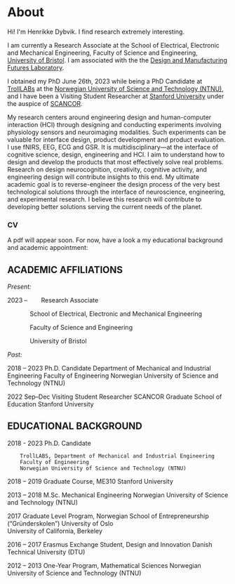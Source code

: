 # About

Hi! I'm Henrikke Dybvik. I find research extremely interesting. 

I am currently a Research Associate at the School of Electrical, Electronic and Mechanical Engineering, Faculty of Science and Engineering, [University of Bristol](https://www.bristol.ac.uk/). I am associated with the the [Design and Manufacturing Futures Laboratory](https://dmf-lab.co.uk/).


I obtained my PhD June 26th, 2023 while being a PhD Candidate at [TrollLABs](https://www.ntnu.edu/mtp/trolllabs) at the [Norwegian University of Science and Technology (NTNU)](https://www.ntnu.edu/), and I have been a Visiting Student Researcher at [Stanford University](https://www.stanford.edu/) under the auspice of [SCANCOR](https://scancor.org/). 

My research centers around engineering design and human-computer interaction (HCI) through designing and conducting experiments involving physiology sensors and neuroimaging modalities. Such experiments can be valuable for interface design, product development and product evaluation. I use fNIRS, EEG, ECG and GSR. It is multidisciplinary—at the interface of cognitive science, design, engineering and HCI. I aim to understand how to design and develop the products that most effectively solve real problems. Research on design neurocognition, creativity, cognitive activity, and engineering design will contribute insights to this end. My ultimate academic goal is to reverse-engineer the design process of the very best technological solutions through the interface of neuroscience, engineering, and experimental research. I believe this research will contribute to developing better solutions serving the current needs of the planet. 

### CV
A pdf will appear soon. For now, have a look a my educational background and academic appointment:

## ACADEMIC AFFILIATIONS 

*Present:*

2023 – 		&nbsp;&nbsp;&nbsp;&nbsp;&nbsp;&nbsp; Research Associate

&nbsp;&nbsp;&nbsp;&nbsp;&nbsp;&nbsp;&nbsp;&nbsp;&nbsp;&nbsp;&nbsp;&nbsp; School of Electrical, Electronic and Mechanical Engineering

&nbsp;&nbsp;&nbsp;&nbsp;&nbsp;&nbsp;&nbsp;&nbsp;&nbsp;&nbsp;&nbsp;&nbsp; Faculty of Science and Engineering

&nbsp;&nbsp;&nbsp;&nbsp;&nbsp;&nbsp;&nbsp;&nbsp;&nbsp;&nbsp;&nbsp;&nbsp; University of Bristol

*Past:*

2018 – 2023	Ph.D. Candidate
		Department of Mechanical and Industrial Engineering
		Faculty of Engineering
		Norwegian University of Science and Technology (NTNU)


2022 Sep–Dec	Visiting Student Researcher
		SCANCOR
		Graduate School of Education
		Stanford University


## EDUCATIONAL BACKGROUND

2018 - 2023	Ph.D. Candidate

		TrollLABS, Department of Mechanical and Industrial Engineering  
		Faculty of Engineering  
		Norwegian University of Science and Technology (NTNU)
  

2018 – 2019	Graduate Course, ME310
		Stanford University

2013 – 2018	M.Sc. Mechanical Engineering
		Norwegian University of Science and Technology (NTNU)
  
2017		Graduate Level Program, Norwegian School of Entrepreneurship (“Gründerskolen”)
		University of Oslo  
		University of California, Berkeley
  

2016 – 2017	Erasmus Exchange Student, Design and Innovation
		Danish Technical University (DTU)

2012 – 2013	One-Year Program, Mathematical Sciences
		Norwegian University of Science and Technology (NTNU)








